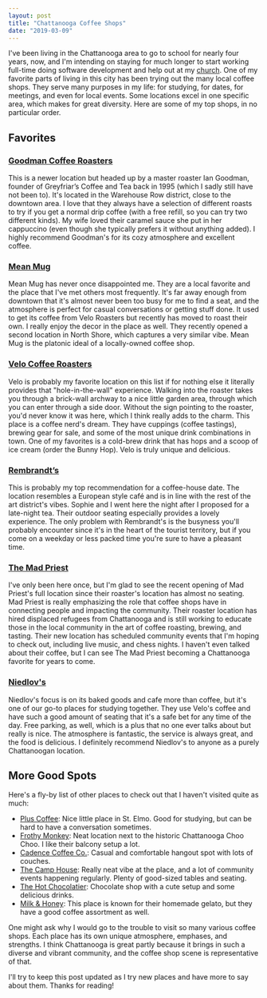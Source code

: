 ```yaml
---
layout: post
title: "Chattanooga Coffee Shops"
date: "2019-03-09"
---
```


I've been living in the Chattanooga area to go to school for nearly four years, now, and I'm intending on staying for much longer to start working full-time doing software development and help out at my [church](https://crbchattanooga.org). One of my favorite parts of living in this city has been trying out the many local coffee shops. They serve many purposes in my life: for studying, for dates, for meetings, and even for local events. Some locations excel in one specific area, which makes for great diversity. Here are some of my top shops, in no particular order.

## Favorites

### [Goodman Coffee Roasters](https://www.goodmancoffeeroasters.com)

This is a newer location but headed up by a master roaster Ian Goodman, founder of Greyfriar’s Coffee and Tea back in 1995 (which I sadly still have not been to). It's located in the Warehouse Row district, close to the downtown area. I love that they always have a selection of different roasts to try if you get a normal drip coffee (with a free refill, so you can try two different kinds). My wife loved their caramel sauce she put in her cappuccino (even though she typically prefers it without anything added). I highly recommend Goodman's for its cozy atmosphere and excellent coffee.

### [Mean Mug](http://meanmugcoffee.com)

Mean Mug has never once disappointed me. They are a local favorite and the place that I've met others most frequently. It's far away enough from downtown that it's almost never been too busy for me to find a seat, and the atmosphere is perfect for casual conversations or getting stuff done. It used to get its coffee from Velo Roasters but recently has moved to roast their own. I really enjoy the decor in the place as well. They recently opened a second location in North Shore, which captures a very similar vibe. Mean Mug is the platonic ideal of a locally-owned coffee shop.

### [Velo Coffee Roasters](https://www.velocoffee.com)

Velo is probably my favorite location on this list if for nothing else it literally provides that "hole-in-the-wall" experience. Walking into the roaster takes you through a brick-wall archway to a nice little garden area, through which you can enter through a side door. Without the sign pointing to the roaster, you'd never know it was here, which I think really adds to the charm. This place is a coffee nerd's dream. They have cuppings (coffee tastings), brewing gear for sale, and some of the most unique drink combinations in town. One of my favorites is a cold-brew drink that has hops and a scoop of ice cream (order the Bunny Hop). Velo is truly unique and delicious.

### [Rembrandt’s](https://bluffviewartdistrictchattanooga.com/rembrandtscoffeehouse)

This is probably my top recommendation for a coffee-house date. The location resembles a European style café and is in line with the rest of the art district's vibes. Sophie and I went here the night after I proposed for a late-night tea. Their outdoor seating especially provides a lovely experience. The only problem with Rembrandt's is the busyness you'll probably encounter since it's in the heart of the tourist territory, but if you come on a weekday or less packed time you're sure to have a pleasant time.

### [The Mad Priest](https://www.madpriestcha.com)

I've only been here once, but I'm glad to see the recent opening of Mad Priest's full location since their roaster's location has almost no seating. Mad Priest is really emphasizing the role that coffee shops have in connecting people and impacting the community. Their roaster location has hired displaced refugees from Chattanooga and is still working to educate those in the local community in the art of coffee roasting, brewing, and tasting. Their new location has scheduled community events that I'm hoping to check out, including live music, and chess nights. I haven't even talked about their coffee, but I can see The Mad Priest becoming a Chattanooga favorite for years to come.

### [Niedlov's](http://www.niedlovs.com)

Niedlov's focus is on its baked goods and cafe more than coffee, but it's one of our go-to places for studying together. They use Velo's coffee and have such a good amount of seating that it's a safe bet for any time of the day. Free parking, as well, which is a plus that no one ever talks about but really is nice. The atmosphere is fantastic, the service is always great, and the food is delicious. I definitely recommend Niedlov's to anyone as a purely Chattanoogan location.

## More Good Spots

Here's a fly-by list of other places to check out that I haven't visited quite as much:

- [Plus Coffee](http://www.pluscoffee.co/stelmo): Nice little place in St. Elmo. Good for studying, but can be hard to have a conversation sometimes.
- [Frothy Monkey](https://frothymonkey.com/locations/southside-chattanooga/): Neat location next to the historic Chattanooga Choo Choo. I like their balcony setup a lot.
- [Cadence Coffee Co.](https://www.cadencecoffeeco.com): Casual and comfortable hangout spot with lots of couches.
- [The Camp House](https://thecamphouse.com): Really neat vibe at the place, and a lot of community events happening regularly. Plenty of good-sized tables and seating.
- [The Hot Chocolatier](https://thehotchocolatier.com): Chocolate shop with a cute setup and some delicious drinks.
- [Milk & Honey](https://milkandhoneychattanooga.com): This place is known for their homemade gelato, but they have a good coffee assortment as well.

One might ask why I would go to the trouble to visit so many various coffee shops. Each place has its own unique atmosphere, emphases, and strengths. I think Chattanooga is great partly because it brings in such a diverse and vibrant community, and the coffee shop scene is representative of that.

I'll try to keep this post updated as I try new places and have more to say about them. Thanks for reading!
